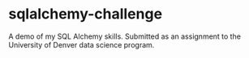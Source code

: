 # sqlalchemy-challenge
A demo of my SQL Alchemy skills.  Submitted as an assignment to the University of Denver data science program.

